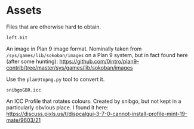 # Assets

Files that are otherwise hard to obtain.


    left.bit

An image in Plan 9 image format.
Nominally taken from `/sys/games/lib/sokoban/images` on a Plan 9
system, but in fact found here (after some hunting):
https://github.com/0intro/plan9-contrib/tree/master/sys/games/lib/sokoban/images

Use the `plan9topng.py` tool to convert it.

    snibgoGBR.icc

An ICC Profile that rotates colours. Created by snibgo, but not
kept in a particularly obvious place.
I found it here: https://discuss.pixls.us/t/dispcalgui-3-7-0-cannot-install-profile-mint-19-mate/9603/21

